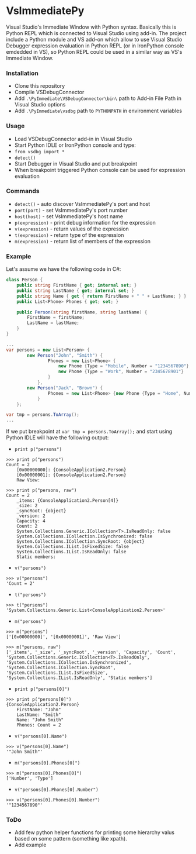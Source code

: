 VsImmediatePy
===========

Visual Studio's Immediate Window with Python syntax. Basically this is Python REPL which is connected to Visual Studio using add-in. The project include a Python module and VS add-on which allow to use Visual Studio Debugger expression evaluation in Python REPL (or in IronPython console emdedded in VS), so Python REPL could be used in a similar way as VS's Immediate Window.

### Installation
* Clone this repository
* Compile VSDebugConnector
* Add `.\PyImmediate\VSDebugConnector\bin\` path to Add-in File Path in Visual Studio options 
* Add `.\PyImmediate\vsdbg` path to `PYTHONPATH` in environment variables

### Usage
* Load VSDebugConnector add-in in Visual Studio
* Start Python IDLE or IronPython console and type:
* `from vsdbg import *`
* `detect()`
* Start Debugger in Visual Studio and put breakpoint
* When breakpoint triggered Python console can be used for expression evaluation

### Commands
* `detect()` - auto discover VsImmediatePy's port and host
* `port(port)` - set VsImmediatePy's port number
* `host(host)` - set VsImmediatePy's host name 
* `p(expression)` - print debug information for the expression
* `v(expression)` - return values of the expression
* `t(expression)` - return type of the expression
* `m(expression)` -  return list of members of the expression

### Example

Let's assume we have the following code in C#:

```csharp
class Person {
    public string FirstName { get; internal set; }
    public string LastName { get; internal set; }
    public string Name { get { return FirstName + " " + LastName; } }
    public List<Phone> Phones { get; set; }

    public Person(string firstName, string lastName) {
        FirstName = firstName;
        LastName = lastName;
    }
}

...
var persons = new List<Person> {
        new Person("John", "Smith") {
                Phones = new List<Phone> {
                    new Phone {Type = "Mobile", Number = "1234567890"}, 
                    new Phone {Type = "Work", Number = "2345678901"}
                }
            },
        new Person("Jack", "Brown") {
                Phones = new List<Phone> {new Phone {Type = "Home", Number = "3456789012"}}
            }
    };

var tmp = persons.ToArray();
...
```

If we put breakpoint at `var tmp = persons.ToArray();` and start using Python IDLE will have the following output:

* `print p("persons")`
```
>>> print p("persons")
Count = 2
	[0x00000000]: {ConsoleApplication2.Person}
	[0x00000001]: {ConsoleApplication2.Person}
	Raw View: 
```

```
>>> print p("persons, raw")
Count = 2
	_items: {ConsoleApplication2.Person[4]}
	_size: 2
	_syncRoot: {object}
	_version: 2
	Capacity: 4
	Count: 2
	System.Collections.Generic.ICollection<T>.IsReadOnly: false
	System.Collections.ICollection.IsSynchronized: false
	System.Collections.ICollection.SyncRoot: {object}
	System.Collections.IList.IsFixedSize: false
	System.Collections.IList.IsReadOnly: false
	Static members: 
```

* `v("persons")`
```
>>> v("persons")
'Count = 2'
```

* `t("persons")`
```
>>> t("persons")
'System.Collections.Generic.List<ConsoleApplication2.Person>'
```

* `m("persons")`
```
>>> m("persons")
['[0x00000000]', '[0x00000001]', 'Raw View']
```

```
>>> m("persons, raw")
['_items', '_size', '_syncRoot', '_version', 'Capacity', 'Count', 'System.Collections.Generic.ICollection<T>.IsReadOnly', 'System.Collections.ICollection.IsSynchronized', 'System.Collections.ICollection.SyncRoot', 'System.Collections.IList.IsFixedSize', 'System.Collections.IList.IsReadOnly', 'Static members']
```

* `print p("persons[0]")`
```
>>> print p("persons[0]")
{ConsoleApplication2.Person}
	FirstName: "John"
	LastName: "Smith"
	Name: "John Smith"
	Phones: Count = 2
```
* `v("persons[0].Name")`
```
>>> v("persons[0].Name")
'"John Smith"'
```

* `m("persons[0].Phones[0]")`
```
>>> m("persons[0].Phones[0]")
['Number', 'Type']
```

* `v("persons[0].Phones[0].Number")`
```
>>> v("persons[0].Phones[0].Number")
'"1234567890"'
```

### ToDo
* Add few python helper functions for printing some hierarchy valus based on some pattern (something like xpath).
* Add example
